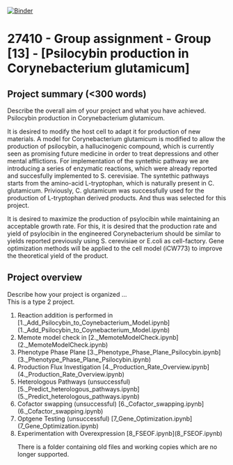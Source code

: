 [![Binder](https://mybinder.org/badge_logo.svg)](https://mybinder.org/v2/gh/27410/[PUT-YOUR-REPOSITORY-HERE]/main)

# 27410 - Group assignment - Group [13] - [Psilocybin production in Corynebacterium glutamicum]

## Project summary (<300 words)
Describe the overall aim of your project and what you have achieved.\
Psilocybin production in Corynebacterium glutamicum.

It is desired to modify the host cell to adapt it for production of new materials. A model for Corynebacterium glutamicum is modified to allow the production of psilocybin, a hallucinogenic compound, which is currently seen as promising future medicine in order to treat depressions and other mental afflictions. 
For implementation of the syntethic pathway we are introducing a series of enzymatic reactions, which were already reported and succesfully implemented to S. cerevisiae. The syntethic pathways starts from the amino-acid L-tryptophan, which is naturally present in C. glutamicum. Priviously, C. glutamicum was successfully used for the production of L-tryptophan derived products. And thus was selected for this project.

It is desired to maximize the production of psylocibin while maintaining an acceptable growth rate. For this, it is desired that the production rate and yield of psylocibin in the engineered Corynebacterium should be similar to yields reported previously using S. cerevisiae or E.coli as cell-factory. 
Gene optimization methods will be applied to the cell model (iCW773) to improve the theoretical yield of the product. 

## Project overview
Describe how your project is organized ...\
This is a type 2 project.
<ol>
<li> Reaction addition is performed in [1._Add_Psilocybin_to_Coynebacterium_Model.ipynb](1._Add_Psilocybin_to_Coynebacterium_Model.ipynb) </li>
<li> Memote model check in [2._MemoteModelCheck.ipynb](2._MemoteModelCheck.ipynb) </li>
<li> Phenotype Phase Plane [3._Phenotype_Phase_Plane_Psilocybin.ipynb](3._Phenotype_Phase_Plane_Psilocybin.ipynb) </li>
<li> Production Flux Investigation [4._Production_Rate_Overview.ipynb](4._Production_Rate_Overview.ipynb) </li>
<li> Heterologous Pathways (unsuccessful) [5._Predict_heterologous_pathways.ipynb](5._Predict_heterologous_pathways.ipynb) </li>
<li> Cofactor swapping (unsuccessful) [6._Cofactor_swapping.ipynb](6._Cofactor_swapping.ipynb)</li>
<li> Optgene Testing (unsuccessful) [7_Gene_Optimization.ipynb](7_Gene_Optimization.ipynb) </li>
<li> Experimentation with Overexpression [8_FSEOF.ipynb](8_FSEOF.ipynb) </li>

There is a folder containing old files and working copies which are no longer supported.
